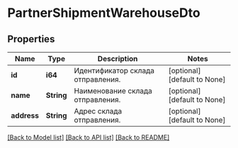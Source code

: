 # PartnerShipmentWarehouseDto

## Properties
Name | Type | Description | Notes
------------ | ------------- | ------------- | -------------
**id** | **i64** | Идентификатор склада отправления. | [optional] [default to None]
**name** | **String** | Наименование склада отправления. | [optional] [default to None]
**address** | **String** | Адрес склада отправления. | [optional] [default to None]

[[Back to Model list]](../README.md#documentation-for-models) [[Back to API list]](../README.md#documentation-for-api-endpoints) [[Back to README]](../README.md)


